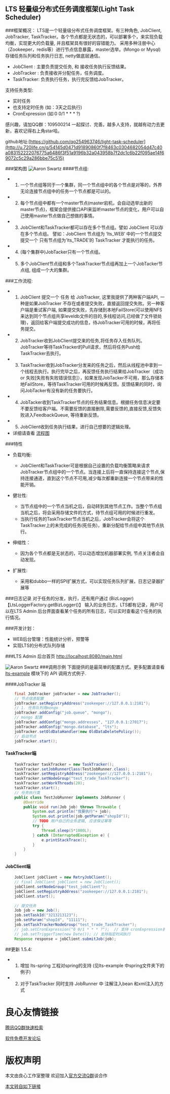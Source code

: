 LTS 轻量级分布式任务调度框架(Light Task Scheduler)
-----------------

###框架概况：
 LTS是一个轻量级分布式任务调度框架。有三种角色, JobClient, JobTracker, TaskTracker。各个节点都是无状态的，可以部署多个，来实现负载均衡，实现更大的负载量, 并且框架具有很好的容错能力。
 采用多种注册中心（Zookeeper，redis等）进行节点信息暴露，master选举。(Mongo or Mysql)存储任务队列和任务执行日志, netty做底层通信。
* JobClient : 主要负责提交任务, 和 接收任务执行反馈结果。
* JobTracker : 负责接收并分配任务，任务调度。
* TaskTracker: 负责执行任务，执行完反馈给JobTracker。

支持任务类型:
* 实时任务 
* 也支持定时任务 (如：3天之后执行)
* CronExpression (如:0 0/1 * * * ?) 

感兴趣，请加QQ群：109500214 一起探讨、完善。越多人支持，就越有动力去更新，喜欢记得右上角star哈。

github地址:[https://github.com/qq254963746/light-task-scheduler](http://u.720life.cn/g/54145d0471d91890860f7f8463c0304682054d47c40a083152222076775a6486f3f51a9196b32a043958b7f2dc1c6b22f095ae14f69072c5c29a286bbe75c515) 

###架构图
![Aaron Swartz](http://git.oschina.net/hugui/light-task-scheduler/raw/master/docs/LTS_architecture.png?dir=0&filepath=docs%2FLTS_architecture.png&oid=1e5daa62b8d032daaa47eab4a84ab1d4c8962c33&sha=774aa73d186470aedbb8f4da3c04a86a6022be05)
####节点组:
* 1. 一个节点组等同于一个集群，同一个节点组中的各个节点是对等的，外界无论连接节点组中的任务一个节点都是可以的。
* 2. 每个节点组中都有一个master节点(master宕机，会自动选举出新的master节点)，框架会提供接口API来监听master节点的变化，用户可以自己使用master节点做自己想做的事情。
* 3. JobClient和TaskTracker都可以存在多个节点组。譬如 JobClient 可以存在多个节点组。 譬如：JobClient 节点组为 ‘lts_WEB’ 中的一个节点提交提交一个 只有节点组为’lts_TRADE’的 TaskTracker 才能执行的任务。
* 4. (每个集群中)JobTacker只有一个节点组。
* 5. 多个JobClient节点组和多个TaskTracker节点组再加上一个JobTacker节点组, 组成一个大的集群。

###工作流程:
* 1. JobClient 提交一个 任务 给 JobTracker, 这里我提供了两种客户端API, 一种是如果JobTracker 不存在或者提交失败，直接返回提交失败。另一种客户端是重试客户端, 如果提交失败，先存储到本地FailStore(可以使用NFS来达到同个节点组共享leveldb文件的目的,多线程访问,已经做了文件锁处理)，返回给客户端提交成功的信息，待JobTracker可用的时候，再将任务提交。
* 2. JobTracker收到JobClient提交来的任务,将任务存入任务队列。JobTracker等待TaskTracker的Pull请求，然后将任务Push给TaskTracker去执行。
* 3. TaskTracker收到JobTracker分发来的任务之后，然后从线程池中拿到一个线程去执行。执行完毕之后，再反馈任务执行结果给JobTracker（成功or 失败[失败有失败错误信息]），如果发现JobTacker不可用，那么存储本地FailStore，等待TaskTracker可用的时候再反馈。反馈结果的同时，询问JobTacker有没有新的任务要执行。
* 4. JobTacker收到TaskTracker节点的任务结果信息。根据任务信息决定要不要反馈给客户端。不需要反馈的直接删除,需要反馈的,直接反馈,反馈失败进入FeedbackQueue, 等待重新反馈。
* 5. JobClient收到任务执行结果，进行自己想要的逻辑处理。
* 详细请查看 [流程图](http://u.720life.cn/g/5c954f4cd4204fb6c09a7e58aa70844d81403b1c5f70a78250bd35f262daeb494b4ea156c37d65bf8f706d256c95746de2391b2df880c5bb044570f7cb328d09727bc5a552e3d981ebae45fbd10b3e672fbb51e4feb8fada4806128a8f72efa2ec2f20ec7f7b2c7430299246d20355d2d89bdfa1426a665d3182e22b3c939d956cddcaec1502908525910266640c66c31e763958a5379632a6a33b89a16b08d347030001b779c8f06eee8a5755e18e4af870009e6febba1b9bbe7c401f7715012f1e3bbced82c415739642b2e4c6cc692e638bc6b7e70ee196a9d232b2b4c5bc)

###特性
* 负载均衡:
     * JobClient和TaskTracker可是根据自己设置的负载均衡策略来请求JobTracker节点组中的一个节点。当连接上后将一直保持连接这个节点,保持连接通道，直到这个节点不可用,减少每次都重新连接一个节点带来的性能开销。

* 健壮性:
     * 当节点组中的一个节点当机之后，自动转到其他节点工作。当整个节点组当机之后，将会采用存储文件的方式，待节点组可用的时候进行重发。
     * 当执行任务的TaskTracker节点当机之后，JobTracker会将这个TaskTracker上的未完成的任务(死任务)，重新分配给节点组中其他节点执行。

* 伸缩性：
     * 因为各个节点都是无状态的，可以动态增加机器部署实例, 节点关注者会自动发现。
* 扩展性:
     * 采用和dubbo一样的SPI扩展方式，可以实现任务队列扩展，日志记录器扩展等

###日志记录
对于任务的分发，执行，还有用户通过 (BizLogger)  【LtsLoggerFactory.getBizLogger()】 输入的业务日志，LTS都有记录，用户可以在LTS Admin 后台界面查看某个任务的所有日志，可以实时查看这个任务的执行情况。 

###开发计划：
* WEB后台管理：性能统计分析，预警等
* 实现LTS的分布式队列存储

###LTS Admin
后台首页  [http://localhost:8080/main.html](http://u.720life.cn/g/e71094f6077cb9592da5b56893f0ad14e0b26ab64ac0d6cf8b153161ef06428f)

![Aaron Swartz](http://git.oschina.net/hugui/light-task-scheduler/raw/master/docs/LTS_Admin.png?dir=0&filepath=docs%2FLTS_Admin.png&oid=a53f98823a0451a80a34467c7dfa2a01d568a9e2&sha=774aa73d186470aedbb8f4da3c04a86a6022be05)
###调用示例
下面提供的是最简单的配置方式。更多配置请查看 [lts-example](http://u.720life.cn/g/54145d0471d91890860f7f8463c0304682054d47c40a083152222076775a6486f3f51a9196b32a043958b7f2dc1c6b22ccae1a6b54aec0809586a48ca1b9d52d8dc813095190dcd832142705f83dfca88478fe375ed7d253f988bac58fa9888e1912642a67cd7aa21ca463c16e991b81) 模块下的 API 调用方式例子.

####JobTracker 端
```java
    final JobTracker jobTracker = new JobTracker();
    // 节点信息配置
    jobTracker.setRegistryAddress("zookeeper://127.0.0.1:2181");
    // 1. 任务队列用mongo
    jobTracker.addConfig("job.queue", "mongo");
    // mongo 配置
    jobTracker.addConfig("mongo.addresses", "127.0.0.1:27017"); 
    jobTracker.addConfig("mongo.database", "lts");
    jobTracker.setOldDataHandler(new OldDataDeletePolicy());
    // 启动节点
    jobTracker.start();
```

#### TaskTracker端
```java
    TaskTracker taskTracker = new TaskTracker();
    taskTracker.setJobRunnerClass(TestJobRunner.class);
    taskTracker.setRegistryAddress("zookeeper://127.0.0.1:2181");
    taskTracker.setNodeGroup("test_trade_TaskTracker");
    taskTracker.setWorkThreads(20);
    taskTracker.start();
    // 任务执行类
    public class TestJobRunner implements JobRunner {
        @Override
        public void run(Job job) throws Throwable {
            System.out.println("我要执行"+ job);
            System.out.println(job.getParam("shopId"));
            // TODO 用户自己的业务逻辑, 应该保证幂等
            try {
                Thread.sleep(5*1000L);
            } catch (InterruptedException e) {
                e.printStackTrace();
            }
        }
    }
```

#### JobClient端
```java
    JobClient jobClient = new RetryJobClient();
    // final JobClient jobClient = new JobClient();
    jobClient.setNodeGroup("test_jobClient");
    jobClient.setRegistryAddress("zookeeper://127.0.0.1:2181");
    jobClient.start();
    
    // 提交任务
    Job job = new Job();
    job.setTaskId("3213213123");
    job.setParam("shopId", "11111");
    job.setTaskTrackerNodeGroup("test_trade_TaskTracker");
    // job.setCronExpression("0 0/1 * * * ?");  // 支持 cronExpression表达式
    // job.setTriggerTime(new Date()); // 支持指定时间执行
    Response response = jobClient.submitJob(job);
```

##更新
1.5.4:
* 1. 增加 lts-spring 工程对spring的支持 (见lts-example 中spring文件夹下的例子)
* 2. 对于TaskTracker 同时支持 JobRunner 中 注解注入bean 和xml注入的方式


 # 良心友情链接

[腾讯QQ群快速检索](http://u.720life.cn/s/8cf73f7c)

[软件免费开发论坛](http://u.720life.cn/s/bbb01dc0)

# 版权声明 

本文由良心工作室整理 欢迎加入[官方交流Q群](https://u.720life.cn/s/f2316816)谈合作

[本文转自如下链接](http://u.720life.cn/g/2e71d0f0a5c601172267ba20d3a43c6e47df3a750cb2c430e5b6287cdc9f250edbe9cdfd7063ca9ced30fc7d7516cad47ac0b3d60e13a2e892c565d32e1dd0114a08044c88d30d5d7bbf5f5dc621595a)